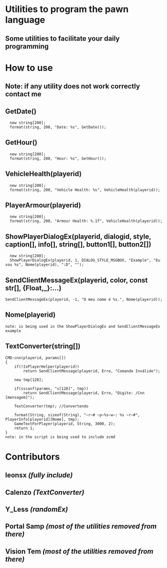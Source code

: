 # Utilities to program the pawn language
## Some utilities to facilitate your daily programming

# How to use
## Note: if any utility does not work correctly contact me

## GetDate()
```pawn
  new string[200];
  format(string, 200, "Date: %s", GetDate());
```
## GetHour()
```pawn
  new string[200];
  format(string, 200, "Hour: %s", GetHour());
```
## VehicleHealth(playerid)
```pawn
  new string[200];
  format(string, 200, "Vehicle Health: %s", VehicleHealth(playerid));
```
## PlayerArmour(playerid)
```pawn
  new string[200];
  format(string, 200, "Armour Health: %.1f", VehicleHealth(playerid));
```

## ShowPlayerDialogEx(playerid, dialogid, style, caption[], info[], string[], button1[], button2[])
```pawn
  new string[200];
  ShowPlayerDialogEx(playerid, 1, DIALOG_STYLE_MSGBOX, "Example", "Eu sou %s", Nome(playerid), ":D", "");
```

## SendClientMessageEx(playerid, color, const str[], {Float,_}:...)
```pawn
SendClientMessageEx(playerid, -1, "O meu nome é %s.", Nome(playerid));
```

## Nome(playerid)
```pawn
note: is being used in the ShowPlayerDialogEx and SendClientMessageEx example
```

## TextConverter(string[])
```pawn
CMD:cnn(playerid, params[])
{
    if(!IsPlayerHelper(playerid))
        return SendClientMessage(playerid, Erro, "Comando Inválido");

    new tmp[128];

    if(sscanf(params, "s[128]", tmp))
        return SendClientMessage(playerid, Erro, "Digite: /Cnn [mensagem]");

    TextConverter(tmp); //Convertendo

    format(String, sizeof(String), "~r~# ~p~%s~w~: %s ~r~#", PlayerInfo[playerid][Nome], tmp);
    GameTextForPlayer(playerid, String, 3000, 2);
    return 1;
} 
note: in the script is being used to include zcmd
```

# Contributors
## leonsx *(fully include)*
## Calenzo *(TextConverter)*
## Y_Less *(randomEx)*
## Portal Samp *(most of the utilities removed from there)*
## Vision Tem *(most of the utilities removed from there)*
